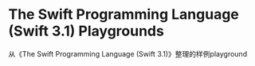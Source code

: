 # The Swift Programming Language (Swift 3.1) Playgrounds
从《The Swift Programming Language (Swift 3.1)》整理的样例playground
